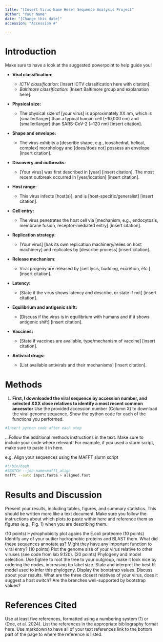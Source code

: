 ```yaml
---
title: "[Insert Virus Name Here] Sequence Analysis Project"
author: "Your Name"
date: "[Change this date]"
accession: "Accession #"

---
```


# Introduction
Make sure to have a look at the suggested powerpoint to help guide you!

- **Viral classification:**  
  - *ICTV classification*: [Insert ICTV classification here with citation].  
  - *Baltimore classification*: [Insert Baltimore group and explanation here].

- **Physical size:**  
  - The physical size of [your virus] is approximately XX nm, which is [smaller/larger] than a typical human cell (~10,000 nm) and [smaller/larger] than SARS-CoV-2 (~120 nm) [insert citation].

- **Shape and envelope:**  
  - The virus exhibits a [describe shape, e.g., icosahedral, helical, complex] morphology and [does/does not] possess an envelope [insert citation].

- **Discovery and outbreaks:**  
  - [Your virus] was first described in [year] [insert citation]. The most recent outbreak occurred in [year/location] [insert citation].

- **Host range:**  
  - This virus infects [host(s)], and is [host-specific/generalist] [insert citation].

- **Cell entry:**  
  - The virus penetrates the host cell via [mechanism, e.g., endocytosis, membrane fusion, receptor-mediated entry] [insert citation].

- **Replication strategy:**  
  - [Your virus] [has its own replication machinery/relies on host machinery] and replicates by [describe process] [insert citation].

- **Release mechanism:**  
  - Viral progeny are released by [cell lysis, budding, excretion, etc.] [insert citation].

- **Latency:**  
  - [State if the virus shows latency and describe, or state if not] [insert citation].

- **Equilibrium and antigenic shift:**  
  - [Discuss if the virus is in equilibrium with humans and if it shows antigenic shift] [insert citation].

- **Vaccines:**  
  - [State if vaccines are available, type/mechanism of vaccine] [insert citation].

- **Antiviral drugs:**  
  - [List available antivirals and their mechanisms] [insert citation].

# Methods

1. **First, I downloaded the viral sequence by accession number, and selected XXX close relatives to identify a most recent common ancesstor**  Use the provided accession number (Column X) to download the viral genome sequence. Show the python code for each of the functions you performed.

```python
#Insert python code after each step
```
...Follow the additional methods instructions in the text. Make sure to include your code where relevant! For example, if you used a slurm script, make sure to paste it in here.

e.g. 
Align your sequences using the MAFFT slurm script
```bash
#!/bin/bash
#SBATCH --job-name=mafft_align
mafft --auto input.fasta > aligned.fast
```
     

# Results and Discussion

Present your results, including tables, figures, and summary statistics. This should be written more like a text document. Make sure you follow the instructions about which plots to paste within here and reference them as figures (e.g., Fig. 1) when you are describing them.

(10 points) Hydrophobicity plot agains the E.coli proteome
(10 points) Identify any of your outlier hydrophobic proteins and BLAST them. What did these sequences annotate as? Might they have any important function to viral entry? 
(10 points) Plot the genome size of your virus relative to other viruses (see code from lab 9.12b). 
(20 points) Phylogeny and model selection. Use figtree to root the tree to your outgroup, make it look nice by ordering the nodes, increasing tip label size. State and interpret the best fit model used to infer this phylogeny. Display the bootstrap values. Discuss about your results. What are the three closest relatives of your virus, does it suggest a host switch? Are the branches well-supported by bootstrap values?


# References Cited

Use at least five references, formatted using a numbering system (1) or (Doe, et al. 2024). List the references in the appropriate bibliography format here. Use markdown to have all of your text references link to the bottom part of the page to where the reference is listed.
